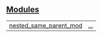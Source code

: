 
## [Modules](./target_package-same_parent_mod-modules.md)

| | |
|:---|:---|
| [nested_same_parent_mod](./target_package-same_parent_mod-nested_same_parent_mod.md) | [...](./target_package-same_parent_mod-nested_same_parent_mod.md) |
